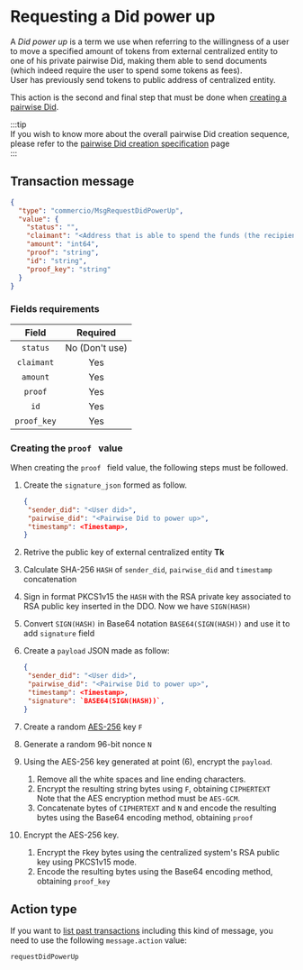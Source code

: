 # Requesting a Did power up
A *Did power up* is a term we use when referring to the willingness of a user to move a specified amount of tokens 
from external centralized entity to one of his
private pairwise Did, making them able to send documents (which indeed require the user to spend some tokens as fees).  
User has previously send tokens to public address of centralized entity.
  
This action is the second and final step that must be done when [creating a pairwise Did](../creating-pairwise-did.md).  

:::tip  
If you wish to know more about the overall pairwise Did creation sequence, please refer to the
[pairwise Did creation specification](../creating-pairwise-did.md) page  
:::    

## Transaction message
```json
{
  "type": "commercio/MsgRequestDidPowerUp",
  "value": {
    "status": "",
    "claimant": "<Address that is able to spend the funds (the recipient used during the deposit procedure)>",
    "amount": "int64",
    "proof": "string",
    "id": "string",
    "proof_key": "string"
  }
}
```

### Fields requirements
| Field | Required |
| :---: | :------: |
| `status` | No (Don't use) |
| `claimant` | Yes |
| `amount` | Yes |
| `proof` | Yes | 
| `id` | Yes | 
| `proof_key` | Yes | 


### Creating the `proof ` value
When creating the `proof ` field value, the following steps must be followed. 


1. Create the `signature_json` formed as follow.  
   ```json
   {
    "sender_did": "<User did>",
    "pairwise_did": "<Pairwise Did to power up>",
    "timestamp": <Timestamp>,
   }
   ```

2. Retrive the public key of external centralized entity **Tk**
3. Calculate SHA-256 `HASH` of `sender_did`, `pairwise_did` and `timestamp` concatenation
4. Sign in format PKCS1v15 the `HASH` with the RSA private key associated to RSA public key inserted in the DDO. Now we have `SIGN(HASH)`
5. Convert `SIGN(HASH)` in Base64 notation `BASE64(SIGN(HASH))` and use it to add `signature` field 

6. Create a `payload` JSON made as follow:

   ```json
   {
    "sender_did": "<User did>",
    "pairwise_did": "<Pairwise Did to power up>",
    "timestamp": <Timestamp>,
    "signature": `BASE64(SIGN(HASH))`,
   }
   ```
7. Create a random [AES-256](https://en.wikipedia.org/wiki/Advanced_Encryption_Standard) key `F`

8. Generate a random 96-bit nonce `N`

8. Using the AES-256 key generated at point (6), encrypt the `payload`.
   1. Remove all the white spaces and line ending characters. 
   2. Encrypt the resulting string bytes using `F`, obtaining `CIPHERTEXT`  
      Note that the AES encryption method must be `AES-GCM`.
   3. Concatenate bytes of `CIPHERTEXT` and `N` and encode the resulting bytes using the Base64 encoding method, obtaining `proof` 

   
9. Encrypt the AES-256 key.
   1. Encrypt the `F`key bytes using the centralized system's RSA public key using PKCS1v15 mode.  
   2. Encode the resulting bytes using the Base64 encoding method, obtaining `proof_key` 


## Action type
If you want to [list past transactions](../../../developers/listing-transactions.md) including this kind of message,
you need to use the following `message.action` value: 

```
requestDidPowerUp
```